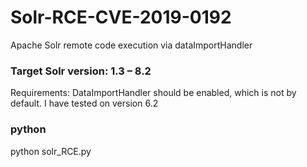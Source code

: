 # Solr-RCE-CVE-2019-0192
Apache Solr remote code execution via dataImportHandler

### Target Solr version: 1.3 – 8.2
Requirements: DataImportHandler should be enabled, which is not by default. I have tested on version 6.2

### python 
python solr_RCE.py


